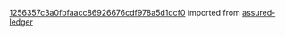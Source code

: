 [1256357c3a0fbfaacc86926676cdf978a5d1dcf0](https://github.com/insolar/assured-ledger/commit/1256357c3a0fbfaacc86926676cdf978a5d1dcf0) imported from [assured-ledger](https://github.com/insolar/assured-ledger)
